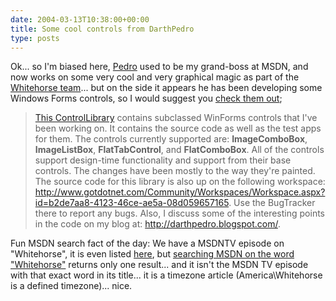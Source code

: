 ```yaml
---
date: 2004-03-13T10:38:00+00:00
title: Some cool controls from DarthPedro
type: posts
---
```

Ok... so I'm biased here, [Pedro](https://darthpedro.blogspot.com/) used to be my grand-boss at MSDN, and now works on some very cool and very graphical magic as part of the [Whitehorse team](https://msdn.microsoft.com/msdntv/episode.aspx?xml=episodes/en/20040129VSTUDIOAT/manifest.xml)... but on the side it appears he has been developing some Windows Forms controls, so I would suggest you [check them out](https://www.gotdotnet.com/Community/UserSamples/Details.aspx?SampleGuid=65f98bbd-be8d-46de-8f6b-6acc55ac07f3);

> [This ControlLibrary](https://www.gotdotnet.com/Community/UserSamples/Details.aspx?SampleGuid=65f98bbd-be8d-46de-8f6b-6acc55ac07f3) contains subclassed WinForms controls that I've been working on. It contains the source code as well as the test apps for them. The controls currently supported are: **ImageComboBox**, **ImageListBox**, **FlatTabControl**, and **FlatComboBox**. All of the controls support design-time functionality and support from their base controls. The changes have been mostly to the way they're painted. The source code for this library is also up on the following workspace: <http://www.gotdotnet.com/Community/Workspaces/Workspace.aspx?id=b2de7aa8-4123-46ce-ae5a-08d059657165>. Use the BugTracker there to report any bugs. Also, I discuss some of the interesting points in the code on my blog at: <http://darthpedro.blogspot.com/>.

Fun MSDN search fact of the day: We have a MSDNTV episode on "Whitehorse", it is even listed [here](https://msdn.microsoft.com/msdntv/archive.aspx), but [searching MSDN on the word "Whitehorse"](https://search.microsoft.com/search/results.aspx?View=msdn&st=a&s=2&c=4&qu=Whitehorse) returns only one result... and it isn't the MSDN TV episode with that exact word in its title... it is a timezone article (America\Whitehorse is a defined timezone)... nice.
